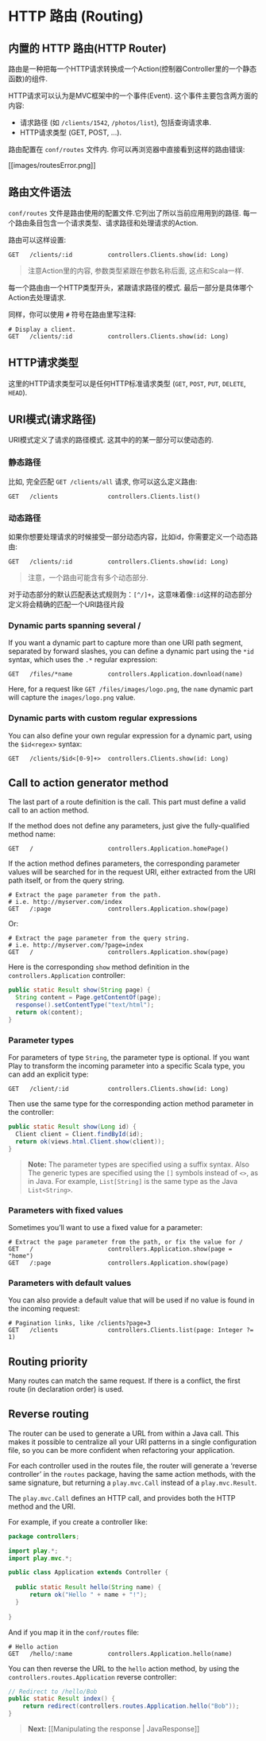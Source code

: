 # HTTP 路由 (Routing)

## 内置的 HTTP 路由(HTTP Router)

路由是一种把每一个HTTP请求转换成一个Action(控制器Controller里的一个静态函数)的组件.

HTTP请求可以认为是MVC框架中的一个事件(Event). 这个事件主要包含两方面的内容:

- 请求路径 (如 `/clients/1542`, `/photos/list`), 包括查询请求串.
- HTTP请求类型 (GET, POST, ...).

路由配置在 `conf/routes` 文件内. 你可以再浏览器中直接看到这样的路由错误:

[[images/routesError.png]]

## 路由文件语法

`conf/routes` 文件是路由使用的配置文件.它列出了所以当前应用用到的路径. 每一个路由条目包含一个请求类型、请求路径和处理请求的Action.

路由可以这样设置:

```
GET   /clients/:id          controllers.Clients.show(id: Long)  
```

> 注意Action里的内容, 参数类型紧跟在参数名称后面, 这点和Scala一样.

每一个路由由一个HTTP类型开头，紧跟请求路径的模式. 最后一部分是具体哪个Action去处理请求.

同样，你可以使用 `#` 符号在路由里写注释:

```
# Display a client.
GET   /clients/:id          controllers.Clients.show(id: Long)  
```

## HTTP请求类型

这里的HTTP请求类型可以是任何HTTP标准请求类型 (`GET`, `POST`, `PUT`, `DELETE`, `HEAD`).

## URI模式(请求路径)

URI模式定义了请求的路径模式. 这其中的的某一部分可以使动态的.

### 静态路径

比如, 完全匹配 `GET /clients/all` 请求, 你可以这么定义路由:

```
GET   /clients              controllers.Clients.list()
```

### 动态路径 

如果你想要处理请求的时候接受一部分动态内容，比如id，你需要定义一个动态路由:

```
GET   /clients/:id          controllers.Clients.show(id: Long)  
```

> 注意，一个路由可能含有多个动态部分.

对于动态部分的默认匹配表达式规则为：`[^/]+`，这意味着像`:id`这样的动态部分定义将会精确的匹配一个URI路径片段


### Dynamic parts spanning several /

If you want a dynamic part to capture more than one URI path segment, separated by forward slashes, you can define a dynamic part using the `*id` syntax, which uses the `.*` regular expression:

```
GET   /files/*name          controllers.Application.download(name)  
```

Here, for a request like `GET /files/images/logo.png`, the `name` dynamic part will capture the `images/logo.png` value.

### Dynamic parts with custom regular expressions

You can also define your own regular expression for a dynamic part, using the `$id<regex>` syntax:
    
```
GET   /clients/$id<[0-9]+>  controllers.Clients.show(id: Long)  
```

## Call to action generator method

The last part of a route definition is the call. This part must define a valid call to an action method.

If the method does not define any parameters, just give the fully-qualified method name:

```
GET   /                     controllers.Application.homePage()
```

If the action method defines parameters, the corresponding parameter values will be searched for in the request URI, either extracted from the URI path itself, or from the query string.

```
# Extract the page parameter from the path.
# i.e. http://myserver.com/index
GET   /:page                controllers.Application.show(page)
```

Or:

```
# Extract the page parameter from the query string.
# i.e. http://myserver.com/?page=index
GET   /                     controllers.Application.show(page)
```

Here is the corresponding `show` method definition in the `controllers.Application` controller:

```java
public static Result show(String page) {
  String content = Page.getContentOf(page);
  response().setContentType("text/html");
  return ok(content);
}
```

### Parameter types

For parameters of type `String`, the parameter type is optional. If you want Play to transform the incoming parameter into a specific Scala type, you can add an explicit type:

```
GET   /client/:id           controllers.Clients.show(id: Long)
```

Then use the same type for the corresponding action method parameter in the controller:

```java
public static Result show(Long id) {
  Client client = Client.findById(id);
  return ok(views.html.Client.show(client));
}
```

> **Note:** The parameter types are specified using a suffix syntax. Also The generic types are specified using the `[]` symbols instead of `<>`, as in Java. For example, `List[String]` is the same type as the Java `List<String>`.

### Parameters with fixed values

Sometimes you’ll want to use a fixed value for a parameter:

```
# Extract the page parameter from the path, or fix the value for /
GET   /                     controllers.Application.show(page = "home")
GET   /:page                controllers.Application.show(page)
```

### Parameters with default values

You can also provide a default value that will be used if no value is found in the incoming request:

```
# Pagination links, like /clients?page=3
GET   /clients              controllers.Clients.list(page: Integer ?= 1)
```

## Routing priority

Many routes can match the same request. If there is a conflict, the first route (in declaration order) is used.

## Reverse routing

The router can be used to generate a URL from within a Java call. This makes it possible to centralize all your URI patterns in a single configuration file, so you can be more confident when refactoring your application.

For each controller used in the routes file, the router will generate a ‘reverse controller’ in the `routes` package, having the same action methods, with the same signature, but returning a `play.mvc.Call` instead of a `play.mvc.Result`. 

The `play.mvc.Call` defines an HTTP call, and provides both the HTTP method and the URI.

For example, if you create a controller like:

```java
package controllers;

import play.*;
import play.mvc.*;

public class Application extends Controller {
    
  public static Result hello(String name) {
      return ok("Hello " + name + "!");
  }
    
}
```

And if you map it in the `conf/routes` file:

```
# Hello action
GET   /hello/:name          controllers.Application.hello(name)
```

You can then reverse the URL to the `hello` action method, by using the `controllers.routes.Application` reverse controller:

```java
// Redirect to /hello/Bob
public static Result index() {
    return redirect(controllers.routes.Application.hello("Bob")); 
}
```

> **Next:** [[Manipulating the response | JavaResponse]]